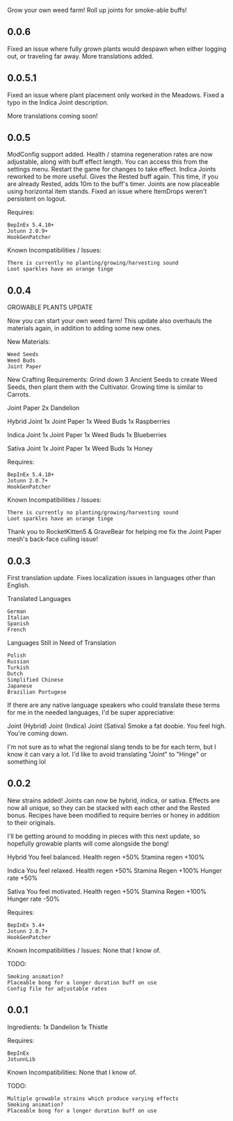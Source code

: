 Grow your own weed farm! Roll up joints for smoke-able buffs! 

0.0.6
-------
Fixed an issue where fully grown plants would despawn when either logging out, or traveling far away.
More translations added.


0.0.5.1
----------
Fixed an issue where plant placement only worked in the Meadows.
Fixed a typo in the Indica Joint description.

More translations coming soon!



0.0.5
-------
ModConfig support added. Health / stamina regeneration rates are now adjustable, along with buff effect length.
﻿You can access this from the settings menu. Restart the game for changes to take effect.
Indica Joints reworked to be more useful.
Gives the Rested buff again. This time, if you are already Rested, adds 10m to the buff's timer.
Joints are now placeable using horizontal item stands.
Fixed an issue where ItemDrops weren't persistent on logout.


Requires:

    BepInEx 5.4.10+
    Jotunn 2.0.9+
    HookGenPatcher




Known Incompatibilities / Issues:

    There is currently no planting/growing/harvesting sound
    Loot sparkles have an orange tinge



0.0.4
-------
GROWABLE PLANTS UPDATE

Now you can start your own weed farm!
This update also overhauls the materials again, in addition to adding some new ones.

New Materials:

    Weed Seeds
    Weed Buds
    Joint Paper


New Crafting Requirements:
Grind down 3 Ancient Seeds to create Weed Seeds, then plant them with the Cultivator.
Growing time is similar to Carrots.

Joint Paper
2x Dandelion

Hybrid Joint
1x Joint Paper
1x Weed Buds
1x Raspberries

Indica Joint
1x Joint Paper
1x Weed Buds
1x Blueberries

Sativa Joint
1x Joint Paper
1x Weed Buds
1x Honey

Requires:

    BepInEx 5.4.10+
    Jotunn 2.0.7+
    HookGenPatcher



Known Incompatibilities / Issues:

    There is currently no planting/growing/harvesting sound
    Loot sparkles have an orange tinge


Thank you to RocketKitten5 & GraveBear for helping me fix the Joint Paper mesh's back-face culling issue!



0.0.3
-------
First translation update. Fixes localization issues in languages other than English.

Translated Languages

    German
    Italian
    Spanish
    French


Languages Still in Need of Translation

    Polish
    Russian
    Turkish
    Dutch
    Simplified Chinese
    Japanese
    Brazilian Portugese


If there are any native language speakers who could translate these terms for me in the needed languages, I'd be super appreciative:

Joint (Hybrid)
Joint (Indica)
Joint (Sativa)
Smoke a fat doobie.
You feel high.
You're coming down.

I'm not sure as to what the regional slang tends to be for each term, but I know it can vary a lot. I'd like to avoid translating "Joint" to "Hinge" or something lol



0.0.2
--------
New strains added! Joints can now be hybrid, indica, or sativa.
Effects are now all unique, so they can be stacked with each other and the Rested bonus.
Recipes have been modified to require berries or honey in addition to their originals.

I'll be getting around to modding in pieces with this next update, so hopefully growable plants will come alongside the bong!

Hybrid
You feel balanced.
﻿Health regen +50%
﻿Stamina regen +100%

Indica
You feel relaxed.
﻿Health regen +50%
﻿Stamina Regen +100%
﻿Hunger rate +50%

Sativa
You feel motivated.
﻿Health regen +50%
﻿Stamina Regen +100%
﻿Hunger rate -50%

Requires:

    BepInEx 5.4+
    Jotunn 2.0.7+
    HookGenPatcher



Known Incompatibilities / Issues: None that I know of.

TODO:

    Smoking animation?
    Placeable bong for a longer duration buff on use
    Config file for adjustable rates




0.0.1
-------
Ingredients:
1x Dandelion
1x Thistle

Requires:

    BepInEx
    JotunnLib


Known Incompatibilities: None that I know of.

TODO:

    Multiple growable strains which produce varying effects
    Smoking animation?
    Placeable bong for a longer duration buff on use